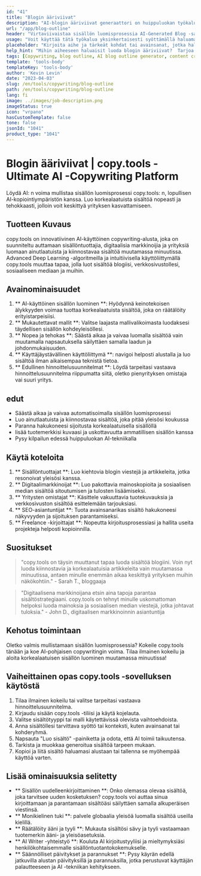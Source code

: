 ```yaml
---
id: "41"
title: "Blogin ääriviivat"
description: "AI-blogin ääriviivat generaattori on huippuluokan työkalu, joka hyödyntää keinotekoista älykkyyttä luodakseen hyvin jäsenneltyjä ja organisoituja blogia.  Tämä tehokas työkalu auttaa sinua säästämään aikaa ja vaivaa luomalla selkeät ääriviivat valitun aiheen tai avainsanojen perusteella, mikä helpottaa blogin kiinnostavan blogin sisällön suunnittelua ja kehittämistä."
url: "/app/blog-outline"
header: "Virtaviivaistaa sisällön luomisprosessia AI-Generated Blog -sarjalla."
usage: "Voit käyttää tätä työkalua yksinkertaisesti syöttämällä haluamasi aihe, avainsanat tai avainkohdat.  Tämä AI-käyttöinen generaattori luo sitten kattavan ja hyvin jäsennellyn blogin ääriviivat panoksesi perusteella."
placeholder: "Kirjoita aihe ja tärkeät kohdat tai avainsanat, jotka haluat sisällyttää ääriviivaan, esimerkiksi: \ n \ n Aihe: Jooga \ n \ n avainkohdat: \ n \ n1.  Parantaa joustavuutta \ n2.  Parantaa henkistä keskittymistä \ n3.  Vähentää stressiä \ n \ n avainsanat: jooga, joustavuus, henkinen tarkennus, stressin vähentäminen"
help_hint: "Mihin aiheeseen haluaisit luoda blogin ääriviivat?  Tarjoa joitain aiheeseen liittyviä avainsanoja tai avainkohtia ja AI tuottaa hyvin jäsennellyn blogin ääriviivat panoksesi perusteella.  On suositeltavaa luetella avainkohtia, jotka haluat kattaa blogiviestissä."
tags: [Copywriting, blog outline, AI blog outline generator, content creation]
template: 'tools-body'
templateKey: 'tools-body'
author: 'Kevin Levin'
date: "2023-04-03"
slug: /en/tools/copywriting/blog-outline
path: /en/tools/copywriting/blog-outline
lang: fi
image: ../images/job-description.png
imageStatus: true
icon: "vrpano"
hasCustomTemplate: false
tone: false
jsonId: "1041"
product_type: "1041"
---
```

# Blogin ääriviivat |  copy.tools - Ultimate AI -Copywriting Platform

Löydä AI: n voima mullistaa sisällön luomisprosessi copy.tools: n, lopullisen AI-kopiointiympäristön kanssa.  Luo korkealaatuista sisältöä nopeasti ja tehokkaasti, jolloin voit keskittyä yrityksen kasvattamiseen.

## Tuotteen Kuvaus

copy.tools on innovatiivinen AI-käyttöinen copywriting-alusta, joka on suunniteltu auttamaan sisällöntuottajia, digitaalisia markkinoijia ja yrityksiä luomaan ainutlaatuista ja kiinnostavaa sisältöä muutamassa minuutissa.  Advanced Deep Learning -algoritmeilla ja intuitiivisella käyttöliittymällä copy.tools muuttaa tapaa, jolla luot sisältöä blogiisi, verkkosivustollesi, sosiaaliseen mediaan ja muihin.

## Avainominaisuudet

1. ** AI-käyttöinen sisällön luominen **: Hyödynnä keinotekoisen älykkyyden voimaa tuottaa korkealaatuista sisältöä, joka on räätälöity erityistarpeisiisi.
 2. ** Mukautettavat mallit **: Valitse laajasta mallivalikoimasta luodaksesi täydellisen sisällön kohdeyleisöllesi.
 3. ** Nopea ja tehokas **: Säästä aikaa ja vaivaa luomalla sisältöä vain muutamalla napsautuksella säilyttäen samalla laadun ja johdonmukaisuuden.
 4. ** Käyttäjäystävällinen käyttöliittymä **: navigoi helposti alustalla ja luo sisältöä ilman aikaisempaa teknistä tietoa.
 5. ** Edullinen hinnoittelusuunnitelmat **: Löydä tarpeitasi vastaava hinnoittelusuunnitelma riippumatta siitä, oletko pienyrityksen omistaja vai suuri yritys.

## edut

- Säästä aikaa ja vaivaa automatisoimalla sisällön luomisprosessi
 - Luo ainutlaatuista ja kiinnostavaa sisältöä, joka pitää yleisösi koukussa
 - Paranna hakukoneesi sijoitusta korkealaatuisella sisällöllä
 - lisää tuotemerkkisi kuvaasi ja uskottavuutta ammatillisen sisällön kanssa
 - Pysy kilpailun edessä huippuluokan AI-tekniikalla

## Käytä koteloita

1. ** Sisällöntuottajat **: Luo kiehtovia blogin viestejä ja artikkeleita, jotka resonoivat yleisösi kanssa.
 2. ** Digitaalimarkkinoijat **: Luo pakottavia mainoskopioita ja sosiaalisen median sisältöä sitoutumisen ja tulosten lisäämiseksi.
 3. ** Yritysten omistajat **: Käsittele vakuuttavia tuotekuvauksia ja verkkosivuston sisältöä esittelemään tarjouksiasi.
 4. ** SEO-asiantuntijat **: Tuota avainsanarikas sisältö hakukoneesi näkyvyyden ja sijoituksen parantamiseksi.
 5. ** Freelance -kirjoittajat **: Nopeutta kirjoitusprosessiasi ja hallita useita projekteja helposti kopioinnilla.

## Suositukset

> "copy.tools on täysin muuttanut tapaa luoda sisältöä blogiini. Voin nyt luoda kiinnostavia ja korkealaatuisia artikkeleita vain muutamassa minuutissa, antaen minulle enemmän aikaa keskittyä yrityksen muihin näkökohtiin."  - Sarah T., bloggaaja

> "Digitaalisena markkinoijana etsin aina tapoja parantaa sisältöstrategiaani. copy.tools on tehnyt minulle uskomattoman helpoksi luoda mainoksia ja sosiaalisen median viestejä, jotka johtavat tuloksia."  - John D., digitaalisen markkinoinnin asiantuntija

## Kehotus toimintaan

Oletko valmis mullistamaan sisällön luomisprosessia?  Kokeile copy.tools tänään ja koe AI-pohjaisen copywritingin voima.  Tilaa ilmainen kokeilu ja aloita korkealaatuisen sisällön luominen muutamassa minuutissa!

## Vaiheittainen opas copy.tools -sovelluksen käytöstä

1. Tilaa ilmainen kokeilu tai valitse tarpeitasi vastaava hinnoittelusuunnitelma.
 2. Kirjaudu sisään copy.tools -tiliisi ja käytä kojelauta.
 3. Valitse sisältötyyppi tai malli käytettävissä olevista vaihtoehdoista.
 4. Anna sisältöllesi tarvittava syöttö tai konteksti, kuten avainsanat tai kohderyhmä.
 5. Napsauta "Luo sisältö" -painiketta ja odota, että AI toimii taikuutensa.
 6. Tarkista ja muokkaa generoitua sisältöä tarpeen mukaan.
 7. Kopioi ja liitä sisältö haluamasi alustaan ​​tai tallenna se myöhempää käyttöä varten.

## Lisää ominaisuuksia selitetty

- ** Sisällön uudelleenkirjoittaminen **: Onko olemassa olevaa sisältöä, joka tarvitsee uuden kosketuksen?  copy.tools voi auttaa sinua kirjoittamaan ja parantamaan sisältöäsi säilyttäen samalla alkuperäisen viestinsä.
 - ** Monikielinen tuki **: palvele globaalia yleisöä luomalla sisältöä useilla kielillä.
 - ** Räätälöity ääni ja tyyli **: Mukauta sisältösi sävy ja tyyli vastaamaan tuotemerkin ääni- ja yleisöasetuksia.
 - ** AI Writer -yhteistyö **: Kouluta AI kirjoitustyyliisi ja mieltymyksiäsi henkilökohtaisemmalle sisällöntuotantokokemukselle.
 - ** Säännölliset päivitykset ja parannukset **: Pysy käyrän edellä jatkuvilla alustan päivityksillä ja parannuksilla, jotka perustuvat käyttäjän palautteeseen ja AI -tekniikan kehitykseen.
